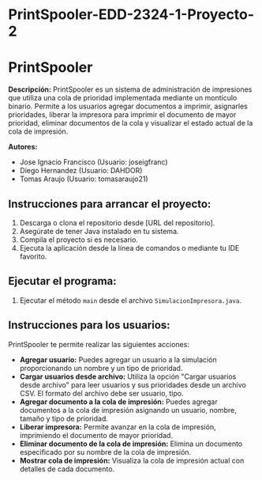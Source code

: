 # PrintSpooler-EDD-2324-1-Proyecto-2

# PrintSpooler

**Descripción:** PrintSpooler es un sistema de administración de impresiones que utiliza una cola de prioridad implementada mediante un montículo binario. Permite a los usuarios agregar documentos a imprimir, asignarles prioridades, liberar la impresora para imprimir el documento de mayor prioridad, eliminar documentos de la cola y visualizar el estado actual de la cola de impresión.


**Autores:**
- Jose Ignacio Francisco (Usuario: joseigfranc)
- Diego Hernandez (Usuario: DAHDOR)
- Tomas Araujo (Usuario: tomasaraujo21)

## Instrucciones para arrancar el proyecto:

1. Descarga o clona el repositorio desde [URL del repositorio].
2. Asegúrate de tener Java instalado en tu sistema.
3. Compila el proyecto si es necesario.
4. Ejecuta la aplicación desde la línea de comandos o mediante tu IDE favorito.

## Ejecutar el programa:

1. Ejecutar el método `main` desde el archivo `SimulacionImpresora.java`.

## Instrucciones para los usuarios:

PrintSpooler te permite realizar las siguientes acciones:

- **Agregar usuario:** Puedes agregar un usuario a la simulación proporcionando un nombre y un tipo de prioridad.
- **Cargar usuarios desde archivo:** Utiliza la opción "Cargar usuarios desde archivo" para leer usuarios y sus prioridades desde un archivo CSV. El formato del archivo debe ser usuario, tipo.
- **Agregar documento a la cola de impresión:** Puedes agregar documentos a la cola de impresión asignando un usuario, nombre, tamaño y tipo de prioridad.
- **Liberar impresora:** Permite avanzar en la cola de impresión, imprimiendo el documento de mayor prioridad.
- **Eliminar documento de la cola de impresión:** Elimina un documento especificado por su nombre de la cola de impresión.
- **Mostrar cola de impresión:** Visualiza la cola de impresión actual con detalles de cada documento.

